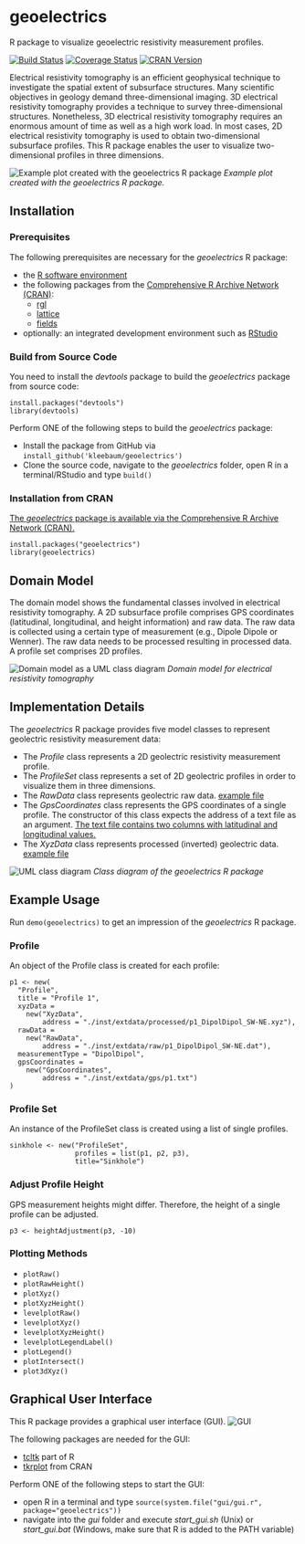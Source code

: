 # geoelectrics
R package to visualize geoelectric resistivity measurement profiles.

[![Build Status](https://travis-ci.org/kleebaum/geoelectrics.svg?branch=master)](https://travis-ci.org/kleebaum/geoelectrics)
[![Coverage Status](https://codecov.io/gh/kleebaum/geoelectrics/branch/master/graph/badge.svg)](https://codecov.io/gh/kleebaum/geoelectrics)
[![CRAN Version](http://www.r-pkg.org/badges/version/geoelectrics)](https://cran.r-project.org/package=geoelectrics)

Electrical resistivity tomography is an efficient geophysical technique to investigate the spatial extent of subsurface structures. Many scientific objectives in geology demand three-dimensional imaging. 
3D electrical resistivity tomography provides a technique to survey three-dimensional structures. 
Nonetheless, 3D electrical resistivity tomography requires an enormous amount of time as well as a high work load. 
In most cases, 2D electrical resistivity tomography is used to obtain two-dimensional subsurface profiles. 
This R package enables the user to visualize two-dimensional profiles in three dimensions.

![Example plot created with the geoelectrics R package](https://raw.githubusercontent.com/kleebaum/geoelectrics/master/inst/img/sinkhole.png)
*Example plot created with the geoelectrics R package.*
 
## Installation 

### Prerequisites
The following prerequisites are necessary for the *geoelectrics* R package:
- the [R software environment](http://www.r-project.org/)
- the following packages from the [Comprehensive R Archive Network (CRAN)](https://cran.r-project.org/):
  - [rgl](https://cran.r-project.org/package=rgl/)
  - [lattice](https://cran.r-project.org/package=lattice/)
  - [fields](https://cran.r-project.org/package=fields/)
- optionally: an integrated development environment such as [RStudio](https://www.rstudio.com/)
  
### Build from Source Code
You need to install the *devtools* package to build the *geoelectrics* package from source code:
```
install.packages("devtools")
library(devtools)
```

Perform ONE of the following steps to build the *geoelectrics* package:
- Install the package from GitHub via ```install_github('kleebaum/geoelectrics')```
- Clone the source code, navigate to the *geoelectrics* folder, open R in a terminal/RStudio and type ```build()```

### Installation from CRAN
[The *geoelectrics* package is available via the Comprehensive R Archive Network (CRAN).](https://cran.r-project.org/package=geoelectrics/)
```
install.packages("geoelectrics")
library(geoelectrics)
```

## Domain Model
The domain model shows the fundamental classes involved in electrical resistivity tomography.
A 2D subsurface profile comprises GPS coordinates (latitudinal, longitudinal, and height information) and raw data.
The raw data is collected using a certain type of measurement (e.g., Dipole Dipole or Wenner). 
The raw data needs to be processed resulting in processed data.
A profile set comprises 2D profiles.

![Domain model as a UML class diagram](https://raw.githubusercontent.com/kleebaum/geoelectrics/master/inst/img/domain_data.png)
*Domain model for electrical resistivity tomography*

## Implementation Details
The *geoelectrics* R package provides five model classes to represent geolectric resistivity measurement data:
- The *Profile* class represents a 2D geolectric resistivity measurement profile.
- The *ProfileSet* class represents a set of 2D geolectric profiles in order to visualize them in three dimensions.
- The *RawData* class represents geolectric raw data. [example file](https://raw.githubusercontent.com/kleebaum/geoelectrics/master/inst/extdata/raw/p1_DipolDipol_SW-NE.dat)
- The *GpsCoordinates* class represents the GPS coordinates of a single profile. The constructor of this class expects the address of a text file as an argument. [The text file contains two columns with latitudinal and longitudinal values.](https://raw.githubusercontent.com/kleebaum/geoelectrics/master/inst/extdata/gps/p1.txt)
- The *XyzData* class represents processed (inverted) geolectric data. [example file](https://raw.githubusercontent.com/kleebaum/geoelectrics/master/inst/extdata/processed/p1_DipolDipol_SW-NE.xyz)

![UML class diagram](https://raw.githubusercontent.com/kleebaum/geoelectrics/master/inst/img/class_diagram.png)
*Class diagram of the geoelectrics R package*

## Example Usage
Run ```demo(geoelectrics)``` to get an impression of the *geoelectrics* R package.

### Profile
An object of the Profile class is created for each profile:
```
p1 <- new(
  "Profile",
  title = "Profile 1",
  xyzData =
    new("XyzData",
        address = "./inst/extdata/processed/p1_DipolDipol_SW-NE.xyz"),
  rawData =
    new("RawData",
        address = "./inst/extdata/raw/p1_DipolDipol_SW-NE.dat"),
  measurementType = "DipolDipol",
  gpsCoordinates =
    new("GpsCoordinates",
        address = "./inst/extdata/gps/p1.txt")
)
```

### Profile Set
An instance of the ProfileSet class is created using a list of single profiles.
```
sinkhole <- new("ProfileSet",
                profiles = list(p1, p2, p3),
                title="Sinkhole")
```

### Adjust Profile Height
GPS measurement heights might differ. Therefore, the height of a single profile can be adjusted.
```
p3 <- heightAdjustment(p3, -10)
```

### Plotting Methods
- ```plotRaw()```
- ```plotRawHeight()```
- ```plotXyz()```
- ```plotXyzHeight()```
- ```levelplotRaw()```
- ```levelplotXyz()```
- ```levelplotXyzHeight()```
- ```levelplotLegendLabel()```
- ```plotLegend()```
- ```plotIntersect()```
- ```plot3dXyz()```

## Graphical User Interface
This R package provides a graphical user interface (GUI). 
![GUI](https://raw.githubusercontent.com/kleebaum/geoelectrics/master/inst/img/gui.png)

The following packages are needed for the GUI:
  - [tcltk](https://www.rdocumentation.org/packages/tcltk/) part of R
  - [tkrplot](https://cran.r-project.org/package=tkrplot/) from CRAN 

Perform ONE of the following steps to start the GUI:
  - open R in a terminal and type ```source(system.file("gui/gui.r", package="geoelectrics"))```
  - navigate into the *gui* folder and execute *start_gui.sh* (Unix) or *start_gui.bat* (Windows, make sure that R is added to the PATH variable)